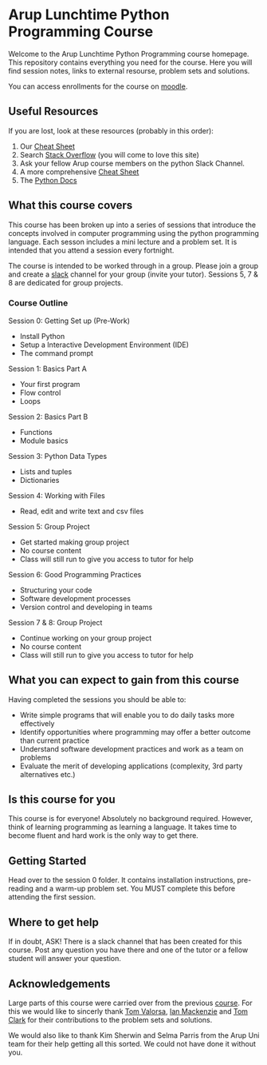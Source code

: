 # Arup Lunchtime Python Programming Course

Welcome to the Arup Lunchtime Python Programming course homepage. This repository contains everything you need for the course. Here you will find session notes, links to external resourse, problem sets and solutions.

You can access enrollments for the course on [moodle](https://moodle.arup.com/course/view.php?id=1633).

## Useful Resources

If you are lost, look at these resources (probably in this order):
1. Our [Cheat Sheet](cheat_sheet.md) 
2. Search [Stack Overflow](https://stackoverflow.com/) (you will come to love this site)
3. Ask your fellow Arup course members on the python Slack Channel.
4. A more comprehensive [Cheat Sheet](https://github.com/mattharrison/Tiny-Python-3.6-Notebook/blob/master/python.rst)
5. The [Python Docs](https://docs.python.org/3/index.html)

## What this course covers

This course has been broken up into a series of sessions that introduce the concepts involved in computer programming using the python programming language. Each sesson includes a mini lecture and a problem set. It is intended that you attend a session every fortnight.

The course is intended to be worked through in a group. Please join a group and create a [slack](www.slack.com/au‎) channel for your group (invite your tutor). Sessions 5, 7 & 8 are dedicated for group projects.

### Course Outline

Session 0: Getting Set up (Pre-Work)

- Install Python 
- Setup a Interactive Development Environment (IDE)
- The command prompt

Session 1: Basics Part A

- Your first program
- Flow control 
- Loops

Session 2: Basics Part B

- Functions
- Module basics

Session 3: Python Data Types

- Lists and tuples
- Dictionaries

Session 4: Working with Files

- Read, edit and write text and csv files

Session 5: Group Project

- Get started making group project
- No course content
- Class will still run to give you access to tutor for help

Session 6: Good Programming Practices

- Structuring your code
- Software development processes
- Version control and developing in teams

Session 7 & 8: Group Project

- Continue working on your group project
- No course content
- Class will still run to give you access to tutor for help

## What you can expect to gain from this course

Having completed the sessions you should be able to:

- Write simple programs that will enable you to do daily tasks more effectively
- Identify opportunities where programming may offer a better outcome than current practice 
- Understand software development practices and work as a team on problems
- Evaluate the merit of developing applications (complexity, 3rd party alternatives etc.)

## Is this course for you

This course is for everyone! Absolutely no background required. However, think of learning programming as learning a language. It takes time to become fluent and hard work is the only way to get there.

## Getting Started

Head over to the session 0 folder. It contains installation instructions, pre-reading and a warm-up problem set. You MUST complete this before attending the first session.

## Where to get help

If in doubt, ASK! There is a slack channel that has been created for this course. Post any question you have there and one of the tutor or a fellow student will answer your question.

## Acknowledgements

Large parts of this course were carried over from the previous [course](https://github.com/tomvalorsa/python-course). For this we would like to sincerly thank [Tom Valorsa](https://github.com/tomvalorsa), [Ian Mackenzie](https://github.com/ianmackenzie) and [Tom Clark](https://github.com/tomreeveclark) for their contributions to the problem sets and solutions.

We would also like to thank Kim Sherwin and Selma Parris from the Arup Uni team for their help getting all this sorted. We could not have done it without you.